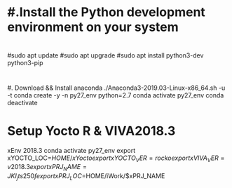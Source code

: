 
#	#.Install the Python development environment on your system
#
#sudo apt update
#sudo apt upgrade
#sudo apt install python3-dev python3-pip
#

#. Download && Install anaconda
./Anaconda3-2019.03-Linux-x86_64.sh -u -t
conda create -y -n py27_env python=2.7
conda activate py27_env
conda deactivate




# Setup Yocto R & VIVA2018.3
xEnv 2018.3
conda activate py27_env
export xYOCTO_LOC=$HOME/xYocto
export xYOCTO_VER=rocko
export xVIVA_VER=v2018.3
export xPRJ_NAME=JKI_jts250f
export xPRJ_LOC=$HOME/iWork/$xPRJ_NAME
